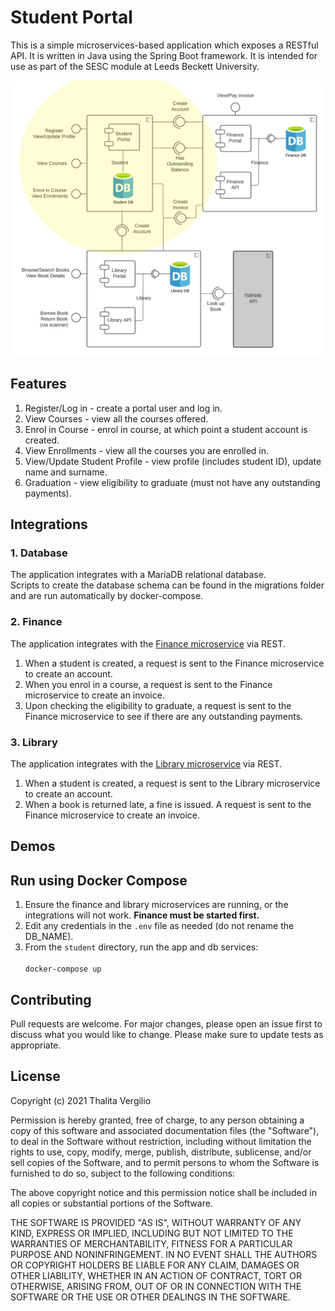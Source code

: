 # Student Portal
This is a simple microservices-based application which exposes a RESTful API. It is written in Java using the Spring Boot framework. It is intended for use as part of the SESC module at Leeds Beckett University.

![component diagram](src/main/resources/static/student-portal.png "Component Diagram")

## Features
1. Register/Log in - create a portal user and log in.
2. View Courses - view all the courses offered.
3. Enrol in Course - enrol in course, at which point a student account is created. 
4. View Enrollments - view all the courses you are enrolled in.
5. View/Update Student Profile - view profile (includes student ID), update name and surname.
6. Graduation - view eligibility to graduate (must not have any outstanding payments).

## Integrations
### 1. Database
The application integrates with a MariaDB relational database.<br/>
Scripts to create the database schema can be found in the migrations folder and are run automatically by docker-compose.

### 2. Finance
The application integrates with the [Finance microservice](https://github.com/tvergilio/finance) via REST.
   1. When a student is created, a request is sent to the Finance microservice to create an account.
   2. When you enrol in a course, a request is sent to the Finance microservice to create an invoice.
   3. Upon checking the eligibility to graduate, a request is sent to the Finance microservice to see if there are any outstanding payments.

### 3. Library
The application integrates with the [Library microservice](https://github.com/AidanCurley/CESBooks) via REST.
   1. When a student is created, a request is sent to the Library microservice to create an account.
   2. When a book is returned late, a fine is issued. A request is sent to the Finance microservice to create an invoice.

## Demos


## Run using Docker Compose
1. Ensure the finance and library microservices are running, or the integrations will not work. **Finance must be started first.**<br/>
2. Edit any credentials in the `.env` file as needed (do not rename the DB_NAME).<br/>
3. From the `student` directory, run the app and db services:<br/><br/>
   `docker-compose up`

## Contributing
Pull requests are welcome. For major changes, please open an issue first to discuss what you would like to change.
Please make sure to update tests as appropriate.

## License
Copyright (c) 2021 Thalita Vergilio

Permission is hereby granted, free of charge, to any person obtaining a copy
of this software and associated documentation files (the "Software"), to deal
in the Software without restriction, including without limitation the rights
to use, copy, modify, merge, publish, distribute, sublicense, and/or sell
copies of the Software, and to permit persons to whom the Software is
furnished to do so, subject to the following conditions:

The above copyright notice and this permission notice shall be included in all
copies or substantial portions of the Software.

THE SOFTWARE IS PROVIDED "AS IS", WITHOUT WARRANTY OF ANY KIND, EXPRESS OR
IMPLIED, INCLUDING BUT NOT LIMITED TO THE WARRANTIES OF MERCHANTABILITY,
FITNESS FOR A PARTICULAR PURPOSE AND NONINFRINGEMENT. IN NO EVENT SHALL THE
AUTHORS OR COPYRIGHT HOLDERS BE LIABLE FOR ANY CLAIM, DAMAGES OR OTHER
LIABILITY, WHETHER IN AN ACTION OF CONTRACT, TORT OR OTHERWISE, ARISING FROM,
OUT OF OR IN CONNECTION WITH THE SOFTWARE OR THE USE OR OTHER DEALINGS IN THE
SOFTWARE.